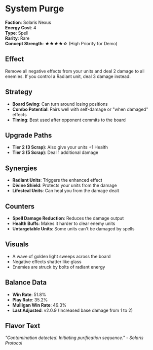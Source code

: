 # System Purge

**Faction**: Solaris Nexus  
**Energy Cost**: 4  
**Type**: Spell  
**Rarity**: Rare  
**Concept Strength**: ★★★★☆ (High Priority for Demo)

## Effect

Remove all negative effects from your units and deal 2 damage to all enemies. If you control a Radiant unit, deal 3 damage instead.

## Strategy

- **Board Swing**: Can turn around losing positions
- **Combo Potential**: Pairs well with self-damage or "when damaged" effects
- **Timing**: Best used after opponent commits to the board

## Upgrade Paths

- **Tier 2 (3 Scrap)**: Also give your units +1 Health
- **Tier 3 (5 Scrap)**: Deal 1 additional damage

## Synergies

- **Radiant Units**: Triggers the enhanced effect
- **Divine Shield**: Protects your units from the damage
- **Lifesteal Units**: Can heal you from the damage dealt

## Counters

- **Spell Damage Reduction**: Reduces the damage output
- **Health Buffs**: Makes it harder to clear enemy units
- **Untargetable Units**: Some units can't be damaged by spells

## Visuals

- A wave of golden light sweeps across the board
- Negative effects shatter like glass
- Enemies are struck by bolts of radiant energy

## Balance Data

- **Win Rate**: 51.8%
- **Play Rate**: 35.2%
- **Mulligan Win Rate**: 49.3%
- **Last Adjusted**: v2.0.9 (Increased base damage from 1 to 2)

## Flavor Text

*"Contamination detected. Initiating purification sequence." - Solaris Protocol*
